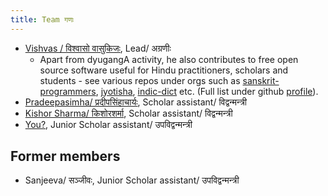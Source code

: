 ```yaml
---
title: Team गणः
---
```


- [Vishvas / विश्वासो वासुकिजः](https://vvasuki.github.io/), Lead/ अग्रणीः  
  - Apart from dyugangA activity, he also contributes to free open source software useful for Hindu practitioners, scholars and students - see various repos under orgs such as [sanskrit-programmers](https://github.com/sanskrit-coders/), [jyotisha](https://github.com/jyotiSham/), [indic-dict](https://github.com/indic-dict/) etc. (Full list under github [profile](https://github.com/vvasuki/)).
- [Pradeepasimha/ प्रदीपसिंहाचार्यः](../../../people/pradeepasimha/), Scholar assistant/ विद्वन्मन्त्री
- [Kishor Sharma/ किशोरशर्मा](../../../people/kishorsharma/), Scholar assistant/ विद्वन्मन्त्री
- [You?](../contact/), Junior Scholar assistant/ उपविद्वन्मन्त्री

## Former members
- Sanjeeva/ सञ्जीवः, Junior Scholar assistant/ उपविद्वन्मन्त्री
